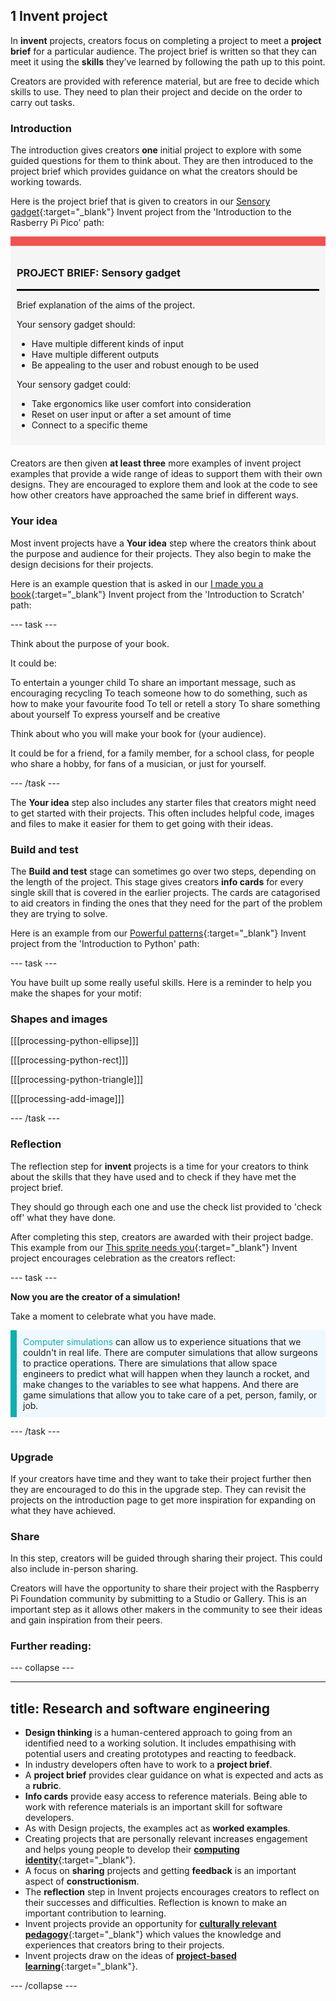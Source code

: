## 1 Invent project

In **invent** projects, creators focus on completing a project to meet a **project brief** for a particular audience. The project brief is written so that they can meet it using the **skills** they’ve learned by following the path up to this point. 

Creators are provided with reference material, but are free to decide which skills to use. They need to plan their project and decide on the order to carry out tasks.

### Introduction

The introduction gives creators **one** initial project to explore with some guided questions for them to think about. They are then introduced to the project brief which provides guidance on what the creators should be working towards. 

Here is the project brief that is given to creators in our [Sensory gadget](https://projects.raspberrypi.org/en/projects/sensory-gadget){:target="_blank"} Invent project from the 'Introduction to the Rasberry Pi Pico' path:

<div style="border-top: 15px solid #f3524f; background-color: whitesmoke; margin-bottom: 20px; padding: 10px;">

### PROJECT BRIEF: Sensory gadget
<hr style="border-top: 2px solid black;">

Brief explanation of the aims of the project. 

Your sensory gadget should:
+ Have multiple different kinds of input
+ Have multiple different outputs
+ Be appealing to the user and robust enough to be used

Your sensory gadget could:
+ Take ergonomics like user comfort into consideration
+ Reset on user input or after a set amount of time 
+ Connect to a specific theme

</div>

Creators are then given **at least three** more examples of invent project examples that provide a wide range of ideas to support them with their own designs. They are encouraged to explore them and look at the code to see how other creators have approached the same brief in different ways. 

### Your idea

Most invent projects have a **Your idea** step where the creators think about the purpose and audience for their projects. They also begin to make the design decisions for their projects. 

Here is an example question that is asked in our [I made you a book](https://projects.raspberrypi.org/en/projects/i-made-you-a-book){:target="_blank"} Invent project from the 'Introduction to Scratch' path:

--- task --- 

Think about the purpose of your book.

It could be:

To entertain a younger child
To share an important message, such as encouraging recycling
To teach someone how to do something, such as how to make your favourite food
To tell or retell a story
To share something about yourself
To express yourself and be creative

Think about who you will make your book for (your audience).

It could be for a friend, for a family member, for a school class, for people who share a hobby, for fans of a musician, or just for yourself.

--- /task ---

The **Your idea** step also includes any starter files that creators might need to get started with their projects. This often includes helpful code, images and files to make it easier for them to get going with their ideas.

### Build and test

The **Build and test** stage can sometimes go over two steps, depending on the length of the project. This stage gives creators **info cards** for every single skill that is covered in the earlier projects. The cards are catagorised to aid creators in finding the ones that they need for the part of the problem they are trying to solve. 

Here is an example from our [Powerful patterns](https://projects.raspberrypi.org/en/projects/powerful-patterns){:target="_blank"} Invent project from the 'Introduction to Python' path:

--- task ---

You have built up some really useful skills. Here is a reminder to help you make the shapes for your motif:

### Shapes and images

[[[processing-python-ellipse]]]

[[[processing-python-rect]]]

[[[processing-python-triangle]]]

[[[processing-add-image]]]

--- /task ---

### Reflection

The reflection step for **invent** projects is a time for your creators to think about the skills that they have used and to check if they have met the project brief. 

They should go through each one and use the check list provided to 'check off' what they have done. 

After completing this step, creators are awarded with their project badge. This example from our [This sprite needs you](https://projects.raspberrypi.org/en/projects/this-sprite-needs-you){:target="_blank"} Invent project encourages celebration as the creators reflect:

--- task ---

**Now you are the creator of a simulation!**

Take a moment to celebrate what you have made.

<p style="border-left: solid; border-width:10px; border-color: #0faeb0; background-color: aliceblue; padding: 10px;">
<span style="color: #0faeb0">Computer simulations</span> can allow us to experience situations that we couldn't in real life. There are computer simulations that allow surgeons to practice operations. There are simulations that allow space engineers to predict what will happen when they launch a rocket, and make changes to the variables to see what happens. And there are game simulations that allow you to take care of a pet, person, family, or job. 
</p>

--- /task ---


### Upgrade 

If your creators have time and they want to take their project further then they are encouraged to do this in the upgrade step. They can revisit the projects on the introduction page to get more inspiration for expanding on what they have achieved. 

### Share 

In this step, creators will be guided through sharing their project. This could also include in-person sharing. 

Creators will have the opportunity to share their project with the Raspberry Pi Foundation community by submitting to a Studio or Gallery.  This is an important step as it allows other makers in the community to see their ideas and gain inspiration from their peers. 

### Further reading:

--- collapse ---

---
title: Research and software engineering
---

+ **Design thinking** is a human-centered approach to going from an identified need to a working solution. It includes empathising with potential users and creating prototypes and reacting to feedback.
+ In industry developers often have to work to a **project brief**.
+ A **project brief** provides clear guidance on what is expected and acts as a **rubric**. 
+ **Info cards** provide easy access to reference materials. Being able to work with reference materials is an important skill for software developers. 
+ As with Design projects, the examples act as **worked examples**. 
+ Creating projects that are personally relevant increases engagement and helps young people to develop their [**computing identity**](https://www.raspberrypi.org/blog/digital-divide-socioeconomic-disadvantage-computing-education/){:target="_blank"}. 
+ A focus on **sharing** projects and getting **feedback** is an important aspect of **constructionism**. 
+ The **reflection** step in Invent projects encourages creators to reflect on their successes and difficulties. Reflection is known to make an important contribution to learning. 
+ Invent projects provide an opportunity for [**culturally relevant pedagogy**](https://blog.teachcomputing.org/quick-read-culturally-relevant-pedagogy/){:target="_blank"} which values the knowledge and experiences that creators bring to their projects. 
+ Invent projects draw on the ideas of [**project-based learning**](https://blog.teachcomputing.org/project-based-learning/){:target="_blank"}.

--- /collapse ---

